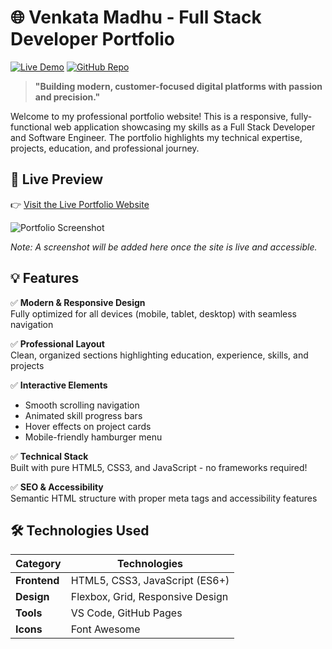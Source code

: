 # 🌐 Venkata Madhu - Full Stack Developer Portfolio

[![Live Demo](https://img.shields.io/badge/Live%20Demo-Visit%20Site-blue?style=for-the-badge&logo=google-chrome)](https://ummadisettyvenkatamadhu.github.io/My_Portfolio/)
[![GitHub Repo](https://img.shields.io/badge/GitHub-View%20Code-black?style=for-the-badge&logo=github)](https://github.com/UmmadisettyVenkataMadhu/My_Portfolio)

> **"Building modern, customer-focused digital platforms with passion and precision."**

Welcome to my professional portfolio website! This is a responsive, fully-functional web application showcasing my skills as a Full Stack Developer and Software Engineer. The portfolio highlights my technical expertise, projects, education, and professional journey.

## 🚀 Live Preview

👉 [Visit the Live Portfolio Website](https://ummadisettyvenkatamadhu.github.io/My_Portfolio/)

![Portfolio Screenshot](https://via.placeholder.com/1200x675/3498db/ffffff?text=Venkata+Madhu+Portfolio+Screenshot)

*Note: A screenshot will be added here once the site is live and accessible.*

## 💡 Features

✅ **Modern & Responsive Design**  
Fully optimized for all devices (mobile, tablet, desktop) with seamless navigation

✅ **Professional Layout**  
Clean, organized sections highlighting education, experience, skills, and projects

✅ **Interactive Elements**  
- Smooth scrolling navigation  
- Animated skill progress bars  
- Hover effects on project cards  
- Mobile-friendly hamburger menu

✅ **Technical Stack**  
Built with pure HTML5, CSS3, and JavaScript - no frameworks required!

✅ **SEO & Accessibility**  
Semantic HTML structure with proper meta tags and accessibility features

## 🛠️ Technologies Used

| Category | Technologies |
|---------|--------------|
| **Frontend** | HTML5, CSS3, JavaScript (ES6+) |
| **Design** | Flexbox, Grid, Responsive Design |
| **Tools** | VS Code, GitHub Pages |
| **Icons** | Font Awesome |


